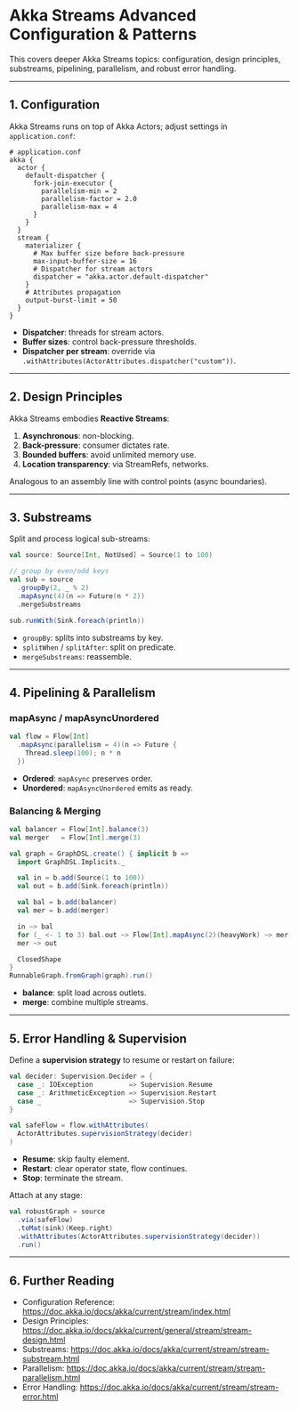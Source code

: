# Akka Streams Advanced Configuration & Patterns

This covers deeper Akka Streams topics: configuration, design principles, substreams, pipelining, parallelism, and robust error handling.

---

## 1. Configuration

Akka Streams runs on top of Akka Actors; adjust settings in `application.conf`:

```hocon
# application.conf
akka {
  actor {
    default-dispatcher {
      fork-join-executor {
        parallelism-min = 2
        parallelism-factor = 2.0
        parallelism-max = 4
      }
    }
  }
  stream {
    materializer {
      # Max buffer size before back-pressure
      max-input-buffer-size = 16
      # Dispatcher for stream actors
      dispatcher = "akka.actor.default-dispatcher"
    }
    # Attributes propagation
    output-burst-limit = 50
  }
}
```

- **Dispatcher**: threads for stream actors.
- **Buffer sizes**: control back-pressure thresholds.
- **Dispatcher per stream**: override via `.withAttributes(ActorAttributes.dispatcher("custom"))`.

---

## 2. Design Principles

Akka Streams embodies **Reactive Streams**:
1. **Asynchronous**: non-blocking.
2. **Back-pressure**: consumer dictates rate.
3. **Bounded buffers**: avoid unlimited memory use.
4. **Location transparency**: via StreamRefs, networks.

Analogous to an assembly line with control points (async boundaries).

---

## 3. Substreams

Split and process logical sub-streams:

```scala
val source: Source[Int, NotUsed] = Source(1 to 100)

// group by even/odd keys
val sub = source
  .groupBy(2, _ % 2)
  .mapAsync(4)(n => Future(n * 2))
  .mergeSubstreams

sub.runWith(Sink.foreach(println))
```

- `groupBy`: splits into substreams by key.
- `splitWhen` / `splitAfter`: split on predicate.
- `mergeSubstreams`: reassemble.

---

## 4. Pipelining & Parallelism

### mapAsync / mapAsyncUnordered

```scala
val flow = Flow[Int]
  .mapAsync(parallelism = 4)(n => Future {
    Thread.sleep(100); n * n
  })
```

- **Ordered**: `mapAsync` preserves order.
- **Unordered**: `mapAsyncUnordered` emits as ready.

### Balancing & Merging

```scala
val balancer = Flow[Int].balance(3)
val merger   = Flow[Int].merge(3)

val graph = GraphDSL.create() { implicit b =>
  import GraphDSL.Implicits._

  val in = b.add(Source(1 to 100))
  val out = b.add(Sink.foreach(println))

  val bal = b.add(balancer)
  val mer = b.add(merger)

  in ~> bal
  for (_ <- 1 to 3) bal.out ~> Flow[Int].mapAsync(2)(heavyWork) ~> mer
  mer ~> out

  ClosedShape
}
RunnableGraph.fromGraph(graph).run()
```

- **balance**: split load across outlets.
- **merge**: combine multiple streams.

---

## 5. Error Handling & Supervision

Define a **supervision strategy** to resume or restart on failure:

```scala
val decider: Supervision.Decider = {
  case _: IOException         => Supervision.Resume
  case _: ArithmeticException => Supervision.Restart
  case _                      => Supervision.Stop
}

val safeFlow = flow.withAttributes(
  ActorAttributes.supervisionStrategy(decider)
)
```

- **Resume**: skip faulty element.
- **Restart**: clear operator state, flow continues.
- **Stop**: terminate the stream.

Attach at any stage:

```scala
val robustGraph = source
  .via(safeFlow)
  .toMat(sink)(Keep.right)
  .withAttributes(ActorAttributes.supervisionStrategy(decider))
  .run()
```

---

## 6. Further Reading

- Configuration Reference: https://doc.akka.io/docs/akka/current/stream/index.html  
- Design Principles: https://doc.akka.io/docs/akka/current/general/stream/stream-design.html  
- Substreams: https://doc.akka.io/docs/akka/current/stream/stream-substream.html  
- Parallelism: https://doc.akka.io/docs/akka/current/stream/stream-parallelism.html  
- Error Handling: https://doc.akka.io/docs/akka/current/stream/stream-error.html  
